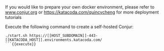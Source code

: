 If you would like to prepare your own docker environment, please refer to www.conjur.org or https://katacoda.com/quincycheng for more deployment tutorials

Execute the following command to create a self-hosted Conjur:

```
./start.sh https://[[HOST_SUBDOMAIN]]-443-[[KATACODA_HOST]].environments.katacoda.com/
```{{execute}}

